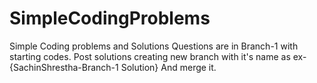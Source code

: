# SimpleCodingProblems
Simple Coding problems and Solutions
Questions are in Branch-1 with starting codes.
Post solutions creating new branch with it's name as ex-
{SachinShrestha-Branch-1 Solution}
And merge it.
